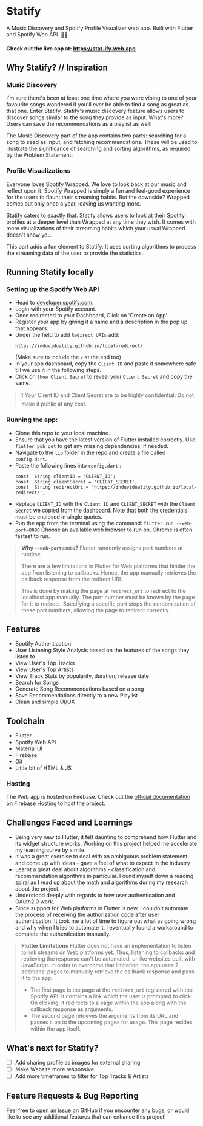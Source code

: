 # Statify
A Music Discovery and Spotify Profile Visualizer web app. 
Built with Flutter and Spotify Web API. :blue_heart::green_heart:

#### Check out the live app at: https://stat-ify.web.app

## Why Statify? // Inspiration

### Music Discovery
I'm sure there's been at least one time where you were vibing to one of your favourite songs wondered if you'll ever be able to find a song as great as that one. Enter Statify. Statify's music discovery feature allows users to discover songs similar to the song they provide as input. What's more? Users can save the recommendations as a playlist as well!

The Music Discovery part of the app contains two parts: searching for a song to seed as input, and fetching recommendations. These will be used to illustrate the significance of searching and sorting algorithms, as required by the Problem Statement.

### Profile Visualizations
Everyone loves Spotify Wrapped. We love to look back at our music and reflect upon it. Spotify Wrapped is simply a fun and feel-good experience for the users to flaunt their streaming habits. But the downside? Wrapped comes out only once a year, leaving us wanting more. 

Statify caters to exactly that. Statify allows users to look at their Spotify profiles at a deeper level than Wrapped at any time they wish. It comes with more visualizations of their streaming habits which your usual Wrapped doesn't show you.

This part adds a fun element to Statify. It uses sorting algorithms to process the streaming data of the user to provide the statistics.

## Running Statify locally

### Setting up the Spotify Web API

-   Head to  [developer.spotify.com](https://developer.spotify.com/).
-   Login with your Spotify account.
-   Once redirected to your Dashboard, Click on 'Create an App'.
-   Register your app by giving it a name and a description in the pop up that appears.
-   Under the field to add `Redirect URIs` add: 
	 ```
	 https://induviduality.github.io/local-redirect/
    ```
     (Make sure to include the `/` at the end too)
-   In your app dashboard, copy the  `Client ID`  and paste it somewhere safe till we use it in the following steps.
-   Click on  `Show Client Secret`  to reveal your  `Client Secret`  and copy the same.

> ❗  Your Client ID and Client Secret are to be highly confidential. Do not make it public at any cost. 

### Running the app:
- Clone this repo to your local machine.
- Ensure that you have the latest version of Flutter installed correctly. Use `flutter pub get` to get any missing dependencies, if needed.
- Navigate to the `lib` folder in the repo and create a file called `config.dart`. 
- Paste the following lines into `config.dart` :
  ```
  const  String clientID = 'CLIENT_ID';
  const  String clientSecret = 'CLIENT_SECRET';
  const  String redirectUri = 'https://induviduality.github.io/local-redirect/';
  ```
- Replace `CLIENT_ID` with the `Client ID` and `CLIENT_SECRET` with the `Client Secret` we copied from the dashboard. Note that both the credentials must be enclosed in single quotes.
- Run the app from the terminal using the command: 
```flutter run --web-port=8080```
Choose an available web browser to run on. Chrome is often fastest to run.
>**Why `--web-port=8080`?**
> Flutter randomly assigns port numbers at runtime. 
> 
> There are a few limitations in Flutter for Web platforms that hinder the app from listening to callbacks. Hence, the app manually retrieves the callback response from the redirect URI. 
> 
> This is done by making the page at `redirect_uri` to redirect to the localhost app manually. The port number must be known by the page for it to redirect. Specifying a specific port stops the randomization of these port numbers, allowing the page to redirect correctly.

## Features
- Spotify Authentication
- User Listening Style Analysis based on the features of the songs they listen to
- View User's Top Tracks
- View User's Top Artists
- View Track Stats by popularity, duration, release date
- Search for Songs
- Generate Song Recommendations based on a song
- Save Recommendations directly to a new Playlist
- Clean and simple UI/UX

## Toolchain
- Flutter
- Spotify Web API
- Material UI
- Firebase
- Git
- Little bit of HTML & JS

### Hosting
The Web app is hosted on Firebase. Check out the [official documentation on Firebase Hosting](https://firebase.google.com/docs/hosting/quickstart) to host the project.

## Challenges Faced and Learnings
- Being very new to Flutter, it felt daunting to comprehend how Flutter and its widget structure works. Working on this project helped me accelerate my learning curve by a mile.
- It was a great exercise to deal with an ambiguous problem statement and come up with ideas - gave a feel of what to expect in the industry
- Learnt a great deal about algorithms - classification and recommendation algorithms in particular. Found myself down a reading spiral as I read up about the math and algorithms during my research about the project.
- Understood deeply with regards to how user authentication and OAuth2.0 work.
- Since support for Web platforms in Flutter is new, I couldn't automate the process of receiving the authorization code after user authentication. It took me a lot of time to figure out what as going wrong and why when I tried to automate it. I eventually found a workaround to complete the authentication manually.
> **Flutter Limitations**
>  Flutter does not have an implementation to listen to link streams on Web platforms yet. Thus, listening to callbacks and retrieving the response can't be automated, unlike websites built with JavaScript.
>  In order to overcome that limitation, the app uses 2 additional pages to manually retrieve the callback response and pass it to the app.
>  - The first page is the page at the `redirect_uri` registered with the Spotify API. It contains a link which the user is prompted to click. On clicking, it redirects to a page within the app along with the callback response as arguments.
>  - The second page retrieves the arguments from its URL and passes it on to the upcoming pages for usage. This page resides within the app itself.

## What's next for Statify?

 - [ ] Add sharing profile as images for external sharing
 - [ ] Make Website more responsive
 - [ ] Add more timeframes to filter for Top Tracks & Artists

##  Feature Requests & Bug Reporting

Feel free to  [open an issue](https://github.com/induviduality/statify/issues)  on GitHub if you encounter any bugs, or would like to see any additional features that can enhance this project!
